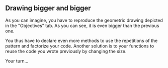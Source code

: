 ## Drawing bigger and bigger ##
As you can imagine, you have to reproduce the geometric drawing depicted in
the "Objectives" tab. As you can see, it is even bigger than the previous
one.

You thus have to declare even more methods to use the repetitions of the
pattern and factorize your code. Another solution is to your functions to reuse the code you wrote previously by changing the size.

Your turn...

